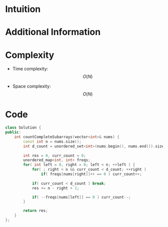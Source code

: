 # Intuition

# Additional Information

# Complexity
- Time complexity: $$O(N)$$
<!-- Add your time complexity here, e.g. $$O(n)$$ -->

- Space complexity: $$O(N)$$
<!-- Add your space complexity here, e.g. $$O(n)$$ -->

# Code
```cpp
class Solution {
public:
    int countCompleteSubarrays(vector<int>& nums) {
        const int n = nums.size();
        int d_count = unordered_set<int>(nums.begin(), nums.end()).size();
        
        int res = 0, curr_count = 0;
        unordered_map<int, int> freqs;
        for( int left = 0, right = 0; left < n; ++left ) {
            for( ; right < n && curr_count < d_count; ++right )
                if( freqs[nums[right]]++ == 0 ) curr_count++;
            
            if( curr_count < d_count ) break;
            res += n - right + 1;

            if( --freqs[nums[left]] == 0 ) curr_count--;
        }

        return res;
    }
};
```
